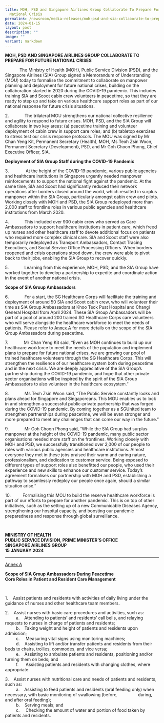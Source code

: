 ```yaml
---
title: MOH, PSD and Singapore Airlines Group Collaborate To Prepare For Future
  National Crisis
permalink: /newsroom/media-releases/moh-psd-and-sia-collaborate-to-prepare-for-future-national-crisis/
date: 2024-01-15
layout: post
description: ""
image: ""
variant: markdown
---
```

<p><strong>MOH, PSD AND SINGAPORE AIRLINES GROUP COLLABORATE TO PREPARE FOR FUTURE NATIONAL CRISES</strong></p><p></p><p>&nbsp;&nbsp;&nbsp;&nbsp;&nbsp;&nbsp;&nbsp;&nbsp;&nbsp;&nbsp;&nbsp;&nbsp;The Ministry of Health (MOH), Public Service Division (PSD), and the Singapore Airlines (SIA) Group signed a Memorandum of Understanding (MOU) today to formalise the commitment to collaborate on manpower planning and deployment for future national crises, building on the collaboration started in 2020 during the COVID-19 pandemic. This includes training SIA and Scoot cabin crew volunteers in peacetime, so that they are ready to step up and take on various healthcare support roles as part of our national response for future crisis situations.</p><p></p><p>2.&nbsp;&nbsp;&nbsp;&nbsp;&nbsp;&nbsp;&nbsp;&nbsp;&nbsp;&nbsp;&nbsp;&nbsp; The trilateral MOU strengthens our national collective resilience and agility to respond to future crises. MOH, PSD, and the SIA Group will collaborate in two key areas: (a) peacetime training and volunteer deployment of cabin crew in support care roles; and (b) tabletop exercises to stress test our crisis response protocols. The MOU was signed by Mr Chan Yeng Kit, Permanent Secretary (Health), MOH, Ms Teoh Zsin Woon, Permanent Secretary (Development), PSD, and Mr Goh Choon Phong, Chief Executive Officer, SIA.</p><p></p><p><strong>Deployment of SIA Group Staff during the COVID-19 Pandemic</strong></p><p>3.&nbsp;&nbsp;&nbsp;&nbsp;&nbsp;&nbsp;&nbsp;&nbsp;&nbsp;&nbsp;&nbsp;&nbsp; &nbsp;At the height of the COVID-19 pandemic, various public agencies and healthcare institutions in Singapore urgently needed manpower reinforcements to support the national fight against the pandemic. At the same time, SIA and Scoot had significantly reduced their network operations after borders closed around the world, which resulted in surplus manpower within the SIA Group, particularly amongst cabin crew and pilots. Working closely with MOH and PSD, the SIA Group redeployed more than 2,000 staff to frontline roles in various public agencies and healthcare institutions from March 2020.</p><p></p><p>4.&nbsp;&nbsp;&nbsp;&nbsp;&nbsp;&nbsp;&nbsp;&nbsp;&nbsp;&nbsp;&nbsp;&nbsp; This included over 900 cabin crew who served as Care Ambassadors to support healthcare institutions in patient care, which freed up nurses and other healthcare staff to devote additional focus on patients who required more complex clinical care. SIA and Scoot staff were also temporarily redeployed as Transport Ambassadors, Contact Tracing Executives, and Social Service Office Processing Officers. When borders reopened and crisis operations stood down, the crew were able to pivot back to their jobs, enabling the SIA Group to recover quickly.</p><p></p><p>5.&nbsp;&nbsp;&nbsp;&nbsp;&nbsp;&nbsp;&nbsp;&nbsp;&nbsp;&nbsp;&nbsp;&nbsp; Learning from this experience, MOH, PSD, and the SIA Group have worked together to develop a partnership to expedite and coordinate action in the event of another national crisis.</p><p></p><p><strong>Scope of SIA Group Ambassadors</strong></p><p>6.&nbsp;&nbsp;&nbsp;&nbsp;&nbsp;&nbsp;&nbsp;&nbsp;&nbsp;&nbsp;&nbsp;&nbsp; For a start, the SG Healthcare Corps will facilitate the training and deployment of around 50 SIA and Scoot cabin crew, who will volunteer their time as SIA Group Ambassadors at Khoo Teck Puat Hospital and Changi General Hospital from April 2024. <a rel="noopener noreferrer nofollow" target="_blank">These SIA Group Ambassadors will be part of a pool of around 200 trained SG Healthcare Corps care volunteers who will serve alongside the healthcare workforce to meet the needs of patients.</a> Please refer to <u>Annex A</u> for more details on the scope of the SIA Group Ambassadors during peacetime.</p><p></p><p>7.&nbsp;&nbsp;&nbsp;&nbsp;&nbsp;&nbsp;&nbsp;&nbsp;&nbsp;&nbsp;&nbsp;&nbsp; Mr Chan Yeng Kit said, “Even as MOH continues to build up our healthcare workforce to meet the needs of the population and implement plans to prepare for future national crises, we are growing our pool of trained healthcare volunteers through the SG Healthcare Corps. This will strengthen the resilience of our healthcare system both during peacetime and in the next crisis. We are deeply appreciative of the SIA Group’s partnership during the COVID-19 pandemic, and hope that other private sector organisations will be inspired by the spirit of the SIA Group Ambassadors to also volunteer in the healthcare ecosystem.”</p><p></p><p>8.&nbsp;&nbsp;&nbsp;&nbsp;&nbsp;&nbsp;&nbsp;&nbsp;&nbsp;&nbsp;&nbsp;&nbsp; Ms Teoh Zsin Woon said, “The Public Service constantly looks and plans ahead for Singapore and Singaporeans. This MOU enables us to lock in and strengthen a successful public-private partnership that was forged during the COVID-19 pandemic. By coming together as a SGUnited team to strengthen partnerships during peacetime, we will be even stronger and more prepared to meet any challenges that can come our way in the future.”</p><p></p><p>9.&nbsp;&nbsp;&nbsp;&nbsp;&nbsp;&nbsp;&nbsp;&nbsp;&nbsp;&nbsp;&nbsp;&nbsp; Mr Goh Choon Phong said, “While the SIA Group had surplus manpower at the height of the COVID-19 pandemic, many public sector organisations needed more staff on the frontlines. Working closely with MOH and PSD, we successfully transitioned over 2,000 of our people to roles with various public agencies and healthcare institutions. Almost everyone they met in these jobs praised their warm and caring nature, professionalism, and dedication to customer service. Being exposed to different types of support roles also benefitted our people, who used their experience and new skills to enhance our customer service. Today’s agreement formalises our partnership with MOH and PSD, establishing a pathway to seamlessly redeploy our people once again, should a similar situation arise.”</p><p></p><p>10.&nbsp;&nbsp;&nbsp;&nbsp;&nbsp;&nbsp;&nbsp;&nbsp;&nbsp; Formalising this MOU to build the reserve healthcare workforce is part of our efforts to prepare for another pandemic. This is on top of other initiatives, such as the setting up of a new Communicable Diseases Agency, strengthening our hospital capacity, and boosting our pandemic preparedness and response through global surveillance.</p><p>&nbsp;</p><p><strong>MINISTRY OF HEALTH</strong><br><strong>PUBLIC SERVICE DIVISION, PRIME MINISTER’S OFFICE</strong><br><strong>SINGAPORE AIRLINES GROUP</strong><br><strong>15 JANUARY 2024</strong></p><p></p><hr><p><u>Annex A</u></p><p><strong>Scope of SIA Group Ambassadors During Peacetime</strong><br><strong>Core Roles in Patient and Resident Care Management</strong></p><p><strong>&nbsp;</strong></p><p>1.&nbsp;&nbsp;&nbsp; Assist patients and residents with activities of daily living under the guidance of nurses and other healthcare team members.</p><p></p><p>2.&nbsp;&nbsp;&nbsp; Assist nurses with basic care procedures and activities, such as:<br>&nbsp;&nbsp;&nbsp;&nbsp;&nbsp;&nbsp;&nbsp;&nbsp;&nbsp;a.&nbsp;&nbsp;&nbsp; Attending to patients’ and residents’ call bells, and relaying requests to nurses in charge of patients and residents;<br>&nbsp;&nbsp;&nbsp;&nbsp;&nbsp;&nbsp;&nbsp;&nbsp;&nbsp;b.&nbsp;&nbsp;&nbsp; Taking weight and height of patients and residents upon admission;<br>&nbsp;&nbsp;&nbsp;&nbsp;&nbsp;&nbsp;&nbsp;&nbsp;&nbsp;c.&nbsp;&nbsp;&nbsp;&nbsp; Measuring vital signs using monitoring machines;<br>&nbsp;&nbsp;&nbsp;&nbsp;&nbsp;&nbsp;&nbsp;&nbsp;&nbsp;d.&nbsp;&nbsp;&nbsp; Assisting to lift and/or transfer patients and residents from their beds to chairs, trollies, commodes, and vice versa;<br>&nbsp;&nbsp;&nbsp;&nbsp;&nbsp;&nbsp;&nbsp;&nbsp;&nbsp;e.&nbsp;&nbsp;&nbsp; Assisting to ambulate patients and residents, positioning and/or turning them on beds; and<br>&nbsp;&nbsp;&nbsp;&nbsp;&nbsp;&nbsp;&nbsp;&nbsp;&nbsp;f.&nbsp;&nbsp;&nbsp;&nbsp;&nbsp; Assisting patients and residents with changing clothes, where appropriate.</p><p></p><p>3.&nbsp;&nbsp;&nbsp; Assist nurses with nutritional care and needs of patients and residents, such as:<br>&nbsp;&nbsp;&nbsp;&nbsp;&nbsp;&nbsp;&nbsp;&nbsp;&nbsp;a.&nbsp;&nbsp;&nbsp; Assisting to feed patients and residents (oral feeding only) when necessary, with basic monitoring of swallowing (before, &nbsp;&nbsp;&nbsp;&nbsp;&nbsp;&nbsp;&nbsp;&nbsp;&nbsp;&nbsp;&nbsp;&nbsp;&nbsp;&nbsp;&nbsp;&nbsp;during, and after oral feeding);<br>&nbsp;&nbsp;&nbsp;&nbsp;&nbsp;&nbsp;&nbsp;&nbsp;&nbsp;b.&nbsp;&nbsp;&nbsp; Serving meals; and<br>&nbsp;&nbsp;&nbsp;&nbsp;&nbsp;&nbsp;&nbsp;&nbsp;&nbsp;c.&nbsp;&nbsp;&nbsp;&nbsp; Checking the amount of water and portion of food taken by patients and residents.</p><p>&nbsp;</p>